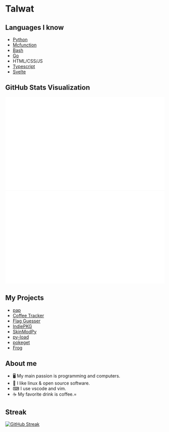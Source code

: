 # Talwat

## Languages I know

* [Python](https://python.org)
* [Mcfunction](https://minecraft.net)
* [Bash](https://www.gnu.org/software/bash/)
* [Go](https://go.dev/)
* HTML/CSS/JS
* [Typescript](https://www.typescriptlang.org/)
* [Svelte](https://svelte.dev/)

## GitHub Stats Visualization

![](https://github.com/talwat/talwat/blob/master/generated/overview.svg)
![](https://github.com/talwat/talwat/blob/master/generated/languages.svg)

## My Projects

* [pap](https://github.com/talwat/pap)
* [Coffee Tracker](https://github.com/talwat/coffee-tracker)
* [Flag Guesser](https://github.com/talwat/flag-guesser)
* [IndiePKG](https://github.com/talwat/indiepkg)
* [SkinModPy](https://github.com/talwat/skinmodpy)
* [py-load](https://github.com/talwat/py-load)
* [pokeget](https://github.com/talwat/pokeget)
* [Frog](https://github.com/talwat/frog)

## About me

* 🖥 My main passion is programming and computers.
* 🐧 I like linux & open source software.
* ⌨ I use vscode and vim.
* ☕ My favorite drink is coffee.=

## Streak

[![GitHub Streak](https://github-readme-streak-stats.herokuapp.com?user=talwat&theme=dracula&hide_border=true&date_format=M%20j%5B%2C%20Y%5D)](https://git.io/streak-stats)
